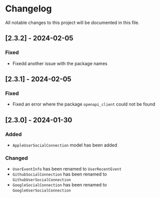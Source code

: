 # Changelog

All notable changes to this project will be documented in this file.

## [2.3.2] - 2024-02-05

### Fixed

- Fixedd another issue with the package names

## [2.3.1] - 2024-02-05

### Fixed

- Fixed an error where the package `openapi_client` could not be found

## [2.3.0] - 2024-01-30

### Added

- `AppleUserSocialConnection` model has been added

### Changed

- `UserEventInfo` has been renamed to `UserRecentEvent`
- `GithubSocialConnection` has been renamed to `GithubUserSocialConnection`
- `GoogleSocialConnection` has been renamed to `GoogleUserSocialConnection`